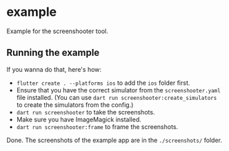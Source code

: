# example

Example for the screenshooter tool.

## Running the example

If you wanna do that, here's how:

- `flutter create . --platforms ios` to add the `ios` folder first.
- Ensure that you have the correct simulator from the `screenshooter.yaml` file installed. (You can use `dart run screenshooter:create_simulators` to create the simulators from the config.)
- `dart run screenshooter` to take the screenshots.
- Make sure you have ImageMagick installed.
- `dart run screenshooter:frame` to frame the screenshots.

Done. The screenshots of the example app are in the `./screenshots/` folder.
